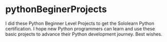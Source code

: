 # pythonBeginerProjects
I did these Python Beginner Level Projects to get the Sololearn Python certification.
I hope new Python programmers can learn and use these basic projects to advance their Python development journey.
Best wishes.
